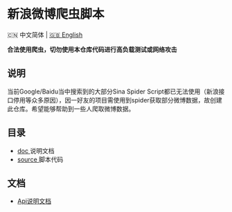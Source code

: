 # 新浪微博爬虫脚本

<p align="left">🇨🇳 中文简体  |  <a title="English" href="README_en.md">🇬🇧 English</a></p>

**合法使用爬虫，切勿使用本仓库代码进行高负载测试或网络攻击** <br> 

## 说明

当前Google/Baidu当中搜索到的大部分Sina Spider Script都已无法使用（新浪接口停用等众多原因），因一好友的项目需使用到spider获取部分微博数据，故创建此仓库。希望能够帮助到一些人爬取微博数据。 

## 目录
- <a href="/doc">doc </a>说明文档
- <a href="/source">source </a>脚本代码


## 文档
- <a href="/doc/api.md">Api说明文档</a></p>
